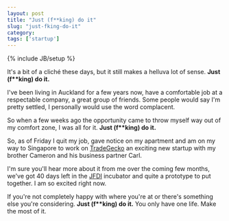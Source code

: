 ```yaml
---
layout: post
title: "Just (f**king) do it"
slug: "just-fking-do-it"
category:
tags: ['startup']
---
```

{% include JB/setup %}

It's a bit of a cliché these days, but it still makes a helluva lot of sense. **Just (f\*\*king) do it.**

I've been living in Auckland for a few years now, have a comfortable job at a respectable company, a great group of friends.
Some people would say I'm pretty settled, I personally would use the word complacent.

So when a few weeks ago the opportunity came to throw myself way out of my comfort zone, I was all for it. **Just (f\*\*king) do it.**

So, as of Friday I quit my job, gave notice on my apartment and am on my way to Singapore to work on [TradeGecko](http://tradegecko.com) an exciting new startup with my brother Cameron and his business partner Carl.

I'm sure you'll hear more about it from me over the coming few months, we've got 40 days left in the [JFDI](http://jfdi.asia) incubator and quite a prototype to put together. I am so excited right now.

If you're not completely happy with where you're at or there's something else you're considering. **Just (f\*\*king) do it.** You only have one life. Make the most of it.

